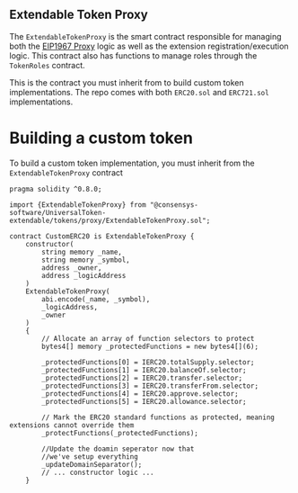 ## Extendable Token Proxy

The `ExtendableTokenProxy` is the smart contract responsible for managing both the [EIP1967 Proxy](https://eips.ethereum.org/EIPS/eip-1967) logic as well as the extension registration/execution logic. This contract also has functions to manage roles through the `TokenRoles` contract. 

This is the contract you must inherit from to build custom token implementations. The repo comes with both `ERC20.sol` and `ERC721.sol` implementations.

# Building a custom token

To build a custom token implementation, you must inherit from the `ExtendableTokenProxy` contract

    pragma solidity ^0.8.0;

    import {ExtendableTokenProxy} from "@consensys-software/UniversalToken-extendable/tokens/proxy/ExtendableTokenProxy.sol";

    contract CustomERC20 is ExtendableTokenProxy {
        constructor(
            string memory _name,
            string memory _symbol,
            address _owner,
            address _logicAddress
        )
        ExtendableTokenProxy(
            abi.encode(_name, _symbol),
            _logicAddress,
            _owner
        )
        {
            // Allocate an array of function selectors to protect
            bytes4[] memory _protectedFunctions = new bytes4[](6);

            _protectedFunctions[0] = IERC20.totalSupply.selector;
            _protectedFunctions[1] = IERC20.balanceOf.selector;
            _protectedFunctions[2] = IERC20.transfer.selector;
            _protectedFunctions[3] = IERC20.transferFrom.selector;
            _protectedFunctions[4] = IERC20.approve.selector;
            _protectedFunctions[5] = IERC20.allowance.selector;

            // Mark the ERC20 standard functions as protected, meaning extensions cannot override them
            _protectFunctions(_protectedFunctions);

            //Update the doamin seperator now that
            //we've setup everything
            _updateDomainSeparator();
            // ... constructor logic ...
        }

